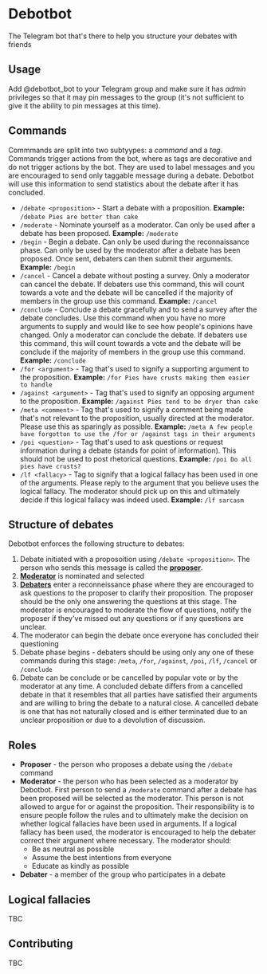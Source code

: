 # Debotbot

The Telegram bot that's there to help you structure your debates with friends

## Usage

Add @debotbot_bot to your Telegram group and make sure it has *admin* privileges so that it may pin messages to the group (it's not sufficient to give it the ability to pin messages at this time).

## Commands

Commmands are split into two subtyypes: a *command* and a *tag*. Commands trigger actions from the bot, where as tags are decorative and do not trigger actions by the bot. They are used to label messages and you are encouraged to send only taggable message during a debate. Debotbot will use this information to send statistics about the debate after it has concluded.

* `/debate <proposition>` - Start a debate with a proposition. **Example:** `/debate Pies are better than cake`
* `/moderate` - Nominate yourself as a moderator. Can only be used after a debate has been proposed. **Example:** `/moderate`
* `/begin` - Begin a debate. Can only be used during the reconnaissance phase. Can only be used by the moderator after a debate has been proposed. Once sent, debaters can then submit their arguments. **Example:** `/begin`
* `/cancel` - Cancel a debate without posting a survey. Only a moderator can cancel the debate. If debaters use this command, this will count towards a vote and the debate will be cancelled if the majority of members in the group use this command. **Example:** `/cancel`
* `/conclude` - Conclude a debate gracefully and to send a survey after the debate concludes. Use this command when you have no more arguments to supply and would like to see how people's opinions have changed. Only a moderator can conclude the debate. If debaters use this command, this will count towards a vote and the debate will be conclude if the majority of members in the group use this command. **Example:** `/conclude`
* `/for <argument>` - Tag that's used to signify a supporting argument to the proposition. **Example:** `/for Pies have crusts making them easier to handle`
* `/against <argument>` - Tag that's used to signify an opposing argument to the proposition. **Example:** `/against Pies tend to be dryer than cake`
* `/meta <comment>` - Tag that's used to signify a comment being made that's not relevant to the proposition, usually directed at the moderator. Please use this as sparingly as possible. **Example:** `/meta A few people have forgotton to use the /for or /against tags in their arguments`
* `/poi <question>` - Tag that's used to ask questions or request information during a debate (stands for point of information). This should not be used to post rhetorical questions. **Example:** `/poi Do all pies have crusts?`
* `/lf <fallacy>` - Tag to signify that a logical fallacy has been used in one of the arguments. Please reply to the argument that you believe uses the logical fallacy. The moderator should pick up on this and ultimately decide if this logical fallacy was indeed used. **Example:** `/lf sarcasm`

## Structure of debates

Debotbot enforces the following structure to debates:

1. Debate initiated with a proposoition using `/debate <proposition>`. The person who sends this message is called the [**proposer**](#roles).
2. [**Moderator**](#roles) is nominated and selected
3. [**Debaters**](#roles) enter a reconneissance phase where they are encouraged to ask questions to the proposer to clarify their proposition. The proposer should be the only one answering the questions at this stage. The moderator is encouraged to moderate the flow of questions, notify the proposer if they've missed out any questions or if any questions are unclear.
4. The moderator can begin the debate once everyone has concluded their questioning
5. Debate phase begins - debaters should be using only any one of these commands during this stage: `/meta`, `/for`, `/against`, `/poi`, `/lf`, `/cancel` or `/conclude`
6. Debate can be conclude or be cancelled by popular vote or by the moderator at any time. A concluded debate differs from a cancelled debate in that it resembles that all parties have satisfied their arguments and are willing to bring the debate to a natural close. A cancelled debate is one that has not naturally closed and is either terminated due to an unclear proposition or due to a devolution of discussion.

## Roles

* **Proposer** - the person who proposes a debate using the `/debate` command
* **Moderator** - the person who has been selected as a moderator by Debotbot. First person to send a `/moderate` command after a debate has been proposed will be selected as the moderator. This person is not allowed to argue for or against the proposition. Their responsibility is to ensure people follow the rules and to ultimately make the decision on whether logical fallacies have been used in arguments. If a logical fallacy has been used, the moderator is encouraged to help the debater correct their argument where necessary. The moderator should:
  * Be as neutral as possible
  * Assume the best intentions from everyone
  * Educate as kindly as possible
* **Debater** - a member of the group who participates in a debate

## Logical fallacies

TBC

## Contributing

TBC